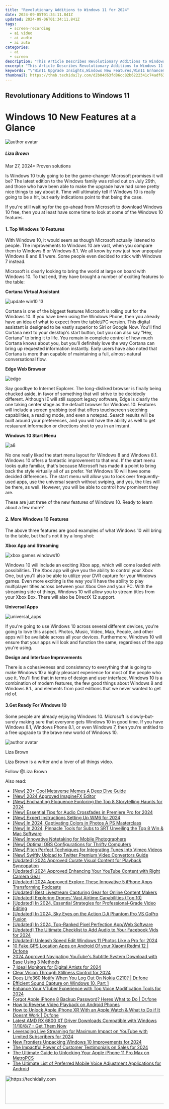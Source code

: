 ```yaml
---
title: "Revolutionary Additions to Windows 11 for 2024"
date: 2024-09-05T01:34:11.841Z
updated: 2024-09-06T01:34:11.841Z
tags: 
  - screen-recording
  - ai video
  - ai audio
  - ai auto
categories: 
  - ai
  - screen
description: "This Article Describes Revolutionary Additions to Windows 11 for 2024"
excerpt: "This Article Describes Revolutionary Additions to Windows 11 for 2024"
keywords: "\"Win11 Upgrade Insights,Windows New Features,Win11 Enhancement Guide,Win11 System Improvements,Novel Win11 Capabilities,Win11 Innovation Highlights,Next-Gen Windows 11 Additions\""
thumbnail: https://thmb.techidaily.com/d2b04d63fd86cc82b6222341c74adf6327b494c09e7a92e5a7589ca57209ebbc.jpg
---
```


## Revolutionary Additions to Windows 11

# Windows 10 New Features at a Glance

![author avatar](https://lh5.googleusercontent.com/-AIMmjowaFs4/AAAAAAAAAAI/AAAAAAAAABc/Y5UmwDaI7HU/s250-c-k/photo.jpg)

##### Liza Brown

 Mar 27, 2024• Proven solutions

Is Windows 10 truly going to be the game-changer Microsoft promises it will be? The latest edition to the Windows family was rolled out on July 29th, and those who have been able to make the upgrade have had some pretty nice things to say about it. Time will ultimately tell if Windows 10 is really going to be a hit, but early indications point to that being the case.

If you're still waiting for the go-ahead from Microsoft to download Windows 10 free, then you at least have some time to look at some of the Windows 10 features.

#### 1. Top Windows 10 Features

With Windows 10, it would seem as though Microsoft actually listened to people. The improvements to Windows 10 are vast, when you compare them to Windows 8 or Windows 8.1\. We all know by now just how unpopular Windows 8 and 8.1 were. Some people even decided to stick with Windows 7 instead.

Microsoft is clearly looking to bring the world at large on board with Windows 10\. To that end, they have brought a number of exciting features to the table:

**Cortana Virtual Assistant**

![update win10 13](https://images.wondershare.com/windows10/update-win10-13.png)

Cortana is one of the biggest features Microsoft is rolling out for the Windows 10\. If you have been using the Windows Phone, then you already have an idea of what to expect from the tablet/PC version. This digital assistant is designed to be vastly superior to Siri or Google Now. You'll find Cortana next to your desktop's start button, but you can also say "Hey, Cortana" to bring it to life. You remain in complete control of how much Cortana knows about you, but you'll definitely love the way Cortana can bring up requested information instantly. Early users have also noted that Cortana is more than capable of maintaining a full, almost-natural conversational flow.

**Edge Web Browser**

![edge](https://images.wondershare.com/filmora/article-images/edge.jpg)

Say goodbye to Internet Explorer. The long-disliked browser is finally being chucked aside, in favor of something that will strive to be decidedly different. Although IE will still support legacy software, Edge is clearly the one taking center stage as the default browser for Windows 10\. Features will include a screen grabbing tool that offers touchscreen sketching capabilities, a reading mode, and even a notepad. Search results will be built around your preferences, and you will have the ability as well to get restaurant information or directions shot to you in an instant.

**Windows 10 Start Menu**

![a8](https://images.wondershare.com/windows10/a8.png)

No one really liked the start menu layout for Windows 8 and Windows 8.1\. Windows 10 offers a fantastic improvement to that end. If the start menu looks quite familiar, that's because Microsoft has made it a point to bring back the style virtually all of us prefer. Yet Windows 10 will have some decided differences. The start menu will allow you to look over frequently-used apps, use the universal search without swiping, and yes, the tiles will be there, as well. However, you will be able to control how prominent they are.

These are just three of the new features of Windows 10\. Ready to learn about a few more?

#### 2. More Windows 10 Features

The above three features are good examples of what Windows 10 will bring to the table, but that's not it by a long shot:

**Xbox App and Streaming**

![xbox games windows10](https://images.wondershare.com/windows10/xboy-games-windows10-1.png)

Windows 10 will include an exciting Xbox app, which will come loaded with possibilities. The Xbox app will give you the ability to control your Xbox One, but you'll also be able to utilize your DVR capture for your Windows games. Even more exciting is the way you'll have the ability to play multiplayer titles across between your Xbox One and your PC. With the streaming side of things, Windows 10 will allow you to stream titles from your Xbox Box. There will also be DirectX 12 support.

 **Universal Apps**

![universal_apps](https://images.wondershare.com/filmora/article-images/universal_apps.jpg)

If you're going to use Windows 10 across several different devices, you're going to love this aspect. Photos, Music, Video, Map, People, and other apps will be available across all your devices. Furthermore, Windows 10 will ensure that your apps will look and function the same, regardless of the app you're using.

 **Design and Interface Improvements**

There is a cohesiveness and consistency to everything that is going to make Windows 10 a highly pleasant experience for most of the people who use it. You'll find that in terms of design and user interface, Windows 10 is a combination of modern features, the few good things about Windows 8 and Windows 8.1., and elements from past editions that we never wanted to get rid of.

#### 3.Get Ready For Windows 10

Some people are already enjoying Windows 10\. Microsoft is slowly-but-surely making sure that everyone gets Windows 10 in good time. If you have Windows 8.1, Windows Phone 8.1, or even Windows 7, then you're entitled to a free upgrade to the brave new world of Windows 10.

![author avatar](https://lh5.googleusercontent.com/-AIMmjowaFs4/AAAAAAAAAAI/AAAAAAAAABc/Y5UmwDaI7HU/s250-c-k/photo.jpg)

Liza Brown

Liza Brown is a writer and a lover of all things video.

Follow @Liza Brown


<ins class="adsbygoogle"
     style="display:block"
     data-ad-format="autorelaxed"
     data-ad-client="ca-pub-7571918770474297"
     data-ad-slot="1223367746"></ins>



<ins class="adsbygoogle"
     style="display:block"
     data-ad-client="ca-pub-7571918770474297"
     data-ad-slot="8358498916"
     data-ad-format="auto"
     data-full-width-responsive="true"></ins>


<span class="atpl-alsoreadstyle">Also read:</span>
<div><ul>
<li><a href="https://extra-information.techidaily.com/new-20plus-cool-metaverse-memes-a-deep-dive-guide/"><u>[New] 20+ Cool Metaverse Memes  A Deep Dive Guide</u></a></li>
<li><a href="https://fox-direct.techidaily.com/new-2024-approved-imaginefx-editor/"><u>[New] 2024 Approved  ImagineFX Editor</u></a></li>
<li><a href="https://fox-direct.techidaily.com/new-enchanting-eloquence-exploring-the-top-8-storytelling-haunts-for-2024/"><u>[New] Enchanting Eloquence  Exploring the Top 8 Storytelling Haunts for 2024</u></a></li>
<li><a href="https://fox-direct.techidaily.com/new-essential-tips-for-audio-crossfades-in-premiere-pro-for-2024/"><u>[New] Essential Tips for Audio Crossfades in Premiere Pro for 2024</u></a></li>
<li><a href="https://fox-direct.techidaily.com/new-expert-instructions-setting-up-wm6-for-2024/"><u>[New] Expert Instructions  Setting Up WM6 for 2024</u></a></li>
<li><a href="https://fox-direct.techidaily.com/new-in-2024-captivating-colors-in-photos-a-ps-masterclass/"><u>[New] In 2024, Captivating Colors in Photos  A PS Masterclass</u></a></li>
<li><a href="https://fox-direct.techidaily.com/new-in-2024-pinnacle-tools-for-subs-to-srt-unveiling-the-top-8-win-and-mac-software/"><u>[New] In 2024, Pinnacle Tools for Subs to SRT  Unveiling the Top 8 Win & Mac Software</u></a></li>
<li><a href="https://fox-direct.techidaily.com/new-innovative-notetaking-for-mobile-photographers/"><u>[New] Innovative Notetaking for Mobile Photographers</u></a></li>
<li><a href="https://screen-capture.techidaily.com/new-optimal-obs-configurations-for-thrifty-computers/"><u>[New] Optimal OBS Configurations for Thrifty Computers</u></a></li>
<li><a href="https://vimeo-videos.techidaily.com/new-pitch-perfect-techniques-for-integrating-tunes-into-vimeo-videos/"><u>[New] Pitch Perfect  Techniques for Integrating Tunes Into Vimeo Videos</u></a></li>
<li><a href="https://fox-direct.techidaily.com/new-swiftly-upload-to-twitter-premium-video-convertors-guide/"><u>[New] Swiftly Upload to Twitter  Premium Video Convertors Guide</u></a></li>
<li><a href="https://fox-direct.techidaily.com/updated-2024-approved-curate-visual-content-for-playback-syncopation/"><u>[Updated] 2024 Approved  Curate Visual Content for Playback Syncopation</u></a></li>
<li><a href="https://facebook-video-footage.techidaily.com/updated-2024-approved-enhancing-your-youtube-content-with-right-camera-gear/"><u>[Updated] 2024 Approved  Enhancing Your YouTube Content with Right Camera Gear</u></a></li>
<li><a href="https://fox-direct.techidaily.com/updated-2024-approved-explore-these-innovative-5-iphone-apps-transforming-podcasts/"><u>[Updated] 2024 Approved  Explore These Innovative 5 iPhone Apps Transforming Podcasts</u></a></li>
<li><a href="https://youtube-clips.techidaily.com/updated-best-livestream-capturing-gear-for-online-content-makers/"><u>[Updated] Best Livestream Capturing Gear for Online Content Makers</u></a></li>
<li><a href="https://fox-direct.techidaily.com/updated-exploring-drones-vast-airtime-capabilities-top-10/"><u>[Updated] Exploring Drones' Vast Airtime Capabilities (Top 10)</u></a></li>
<li><a href="https://facebook-video-footage.techidaily.com/updated-in-2024-essential-strategies-for-professional-grade-video-editing/"><u>[Updated] In 2024, Essential Strategies for Professional-Grade Video Editing</u></a></li>
<li><a href="https://fox-direct.techidaily.com/updated-in-2024-sky-eyes-on-the-action-dji-phantom-pro-vs-gopro-fusion/"><u>[Updated] In 2024, Sky Eyes on the Action  DJi Phantom Pro VS GoPro Fusion</u></a></li>
<li><a href="https://fox-direct.techidaily.com/updated-in-2024-top-ranked-pixel-perfection-appweb-software/"><u>[Updated] In 2024, Top-Ranked Pixel Perfection App/Web Software</u></a></li>
<li><a href="https://facebook-video-recording.techidaily.com/updated-the-ultimate-checklist-to-add-audio-to-your-facebook-vids-for-2024/"><u>[Updated] The Ultimate Checklist to Add Audio to Your Facebook Vids for 2024</u></a></li>
<li><a href="https://fox-direct.techidaily.com/updated-unleash-speed-edit-windows-11-photos-like-a-pro-for-2024/"><u>[Updated] Unleash Speed  Edit Windows 11 Photos Like a Pro for 2024</u></a></li>
<li><a href="https://android-location.techidaily.com/10-fake-gps-location-apps-on-android-of-your-xiaomi-redmi-12-drfone-by-drfone-virtual/"><u>10 Fake GPS Location Apps on Android Of your Xiaomi Redmi 12 | Dr.fone</u></a></li>
<li><a href="https://fox-direct.techidaily.com/2024-approved-navigating-youtubes-subtitle-system-download-with-ease-using-3-methods/"><u>2024 Approved  Navigating YouTube's Subtitle System  Download with Ease Using 3 Methods</u></a></li>
<li><a href="https://fox-direct.techidaily.com/7-ideal-monitors-for-digital-artists-for-2024/"><u>7 Ideal Monitors for Digital Artists for 2024</u></a></li>
<li><a href="https://fox-direct.techidaily.com/clear-vision-through-stillness-control-for-2024/"><u>Clear Vision Through Stillness Control for 2024</u></a></li>
<li><a href="https://fake-location.techidaily.com/does-life360-notify-when-you-log-out-on-nokia-c210-drfone-by-drfone-virtual-android/"><u>Does Life360 Notify When You Log Out On Nokia C210? | Dr.fone</u></a></li>
<li><a href="https://fox-direct.techidaily.com/efficient-sound-capture-on-windows-10-part-1/"><u>Efficient Sound Capture on Windows 10, Part 1</u></a></li>
<li><a href="https://fox-direct.techidaily.com/enhance-your-vtuber-experience-with-top-voice-modification-tools-for-2024/"><u>Enhance Your VTuber Experience with Top Voice Modification Tools for 2024</u></a></li>
<li><a href="https://iphone-unlock.techidaily.com/forgot-apple-iphone-8-backup-password-heres-what-to-do-drfone-by-drfone-ios/"><u>Forgot Apple iPhone 8 Backup Password? Heres What to Do | Dr.fone</u></a></li>
<li><a href="https://fox-direct.techidaily.com/how-to-reverse-video-playback-on-android-phones/"><u>How to Reverse Video Playback on Android Phones</u></a></li>
<li><a href="https://iphone-unlock.techidaily.com/how-to-unlock-apple-iphone-xr-with-an-apple-watch-and-what-to-do-if-it-doesnt-work-drfone-by-drfone-ios/"><u>How to Unlock Apple iPhone XR With an Apple Watch & What to Do if It Doesnt Work | Dr.fone</u></a></li>
<li><a href="https://hardware-help.techidaily.com/latest-amd-rx-6800-xt-driver-downloads-compatible-with-windows-111087-get-them-now/"><u>Latest AMD RX 6800 XT Driver Downloads Compatible with Windows 11/10/8/7 - Get Them Now</u></a></li>
<li><a href="https://fox-direct.techidaily.com/leveraging-live-streaming-for-maximum-impact-on-youtube-with-limited-subscribers-for-2024/"><u>Leveraging Live Streaming for Maximum Impact on YouTube with Limited Subscribers for 2024</u></a></li>
<li><a href="https://fox-direct.techidaily.com/new-frontiers-unpacking-windows-10-improvements-for-2024/"><u>New Frontiers  Unpacking Windows 10 Improvements for 2024</u></a></li>
<li><a href="https://fox-direct.techidaily.com/the-impactful-power-of-customer-testimonials-on-sales-for-2024/"><u>The Impactful Power of Customer Testimonials on Sales for 2024</u></a></li>
<li><a href="https://sim-unlock.techidaily.com/the-ultimate-guide-to-unlocking-your-apple-iphone-11-pro-max-on-metropcs-by-drfone-ios/"><u>The Ultimate Guide to Unlocking Your Apple iPhone 11 Pro Max on MetroPCS</u></a></li>
<li><a href="https://audio-editing.techidaily.com/the-ultimate-list-of-preferred-mobile-voice-adjustment-applications-for-android/"><u>The Ultimate List of Preferred Mobile Voice Adjustment Applications for Android</u></a></li>
</ul></div>

<!-- affiliate ads begin -->
<a href="https://appsumo.8odi.net/c/5597632/2100538/7443" target="_top" id="2100538">
  <img src="//a.impactradius-go.com/display-ad/7443-2100538" border="0" alt="https://techidaily.com" width="728" height="90"/>
</a>
<img height="0" width="0" src="https://appsumo.8odi.net/i/5597632/2100538/7443" style="position:absolute;visibility:hidden;" border="0" />
<!-- affiliate ads end -->